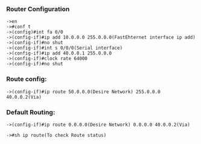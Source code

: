 ### Router Configuration    
    ->en
    ->#conf t
    ->(config)#int fa 0/0
    ->(config-if)#ip add 10.0.0.0 255.0.0.0(FastEhternet interface ip add)
    ->(config-if)#no shut
    ->(config-if)#int s 0/0/0(Serial interface)
    ->(config-if)#ip add 40.0.0.1 255.0.0.0
    ->(config-if)#clock rate 64000
    ->(config-if)#no shut


### Route config:

    ->(config-if)#ip route 50.0.0.0(Desire Network) 255.0.0.0 40.0.0.2(Via)

### Default Routing:
    ->(config-if)#ip route 0.0.0.0(Desire Network) 0.0.0.0 40.0.0.2(Via)

    ->#sh ip route(To check Route status)
